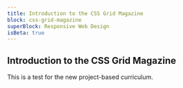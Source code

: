 ```yaml
---
title: Introduction to the CSS Grid Magazine
block: css-grid-magazine
superBlock: Responsive Web Design
isBeta: true
---
```

## Introduction to the CSS Grid Magazine

This is a test for the new project-based curriculum.